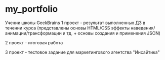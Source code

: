 # my_portfolio
Ученик школы GeekBrains
1 проект - результат выполненных ДЗ в течении курса (представлены основы HTML/CSS эффекты наведения/анимации/трансформации и тд, + основы создания и применения JSON)

2 проект - итоговая работа

3 проект - тестовое задание для маркетингового агентства "Инсайтика"